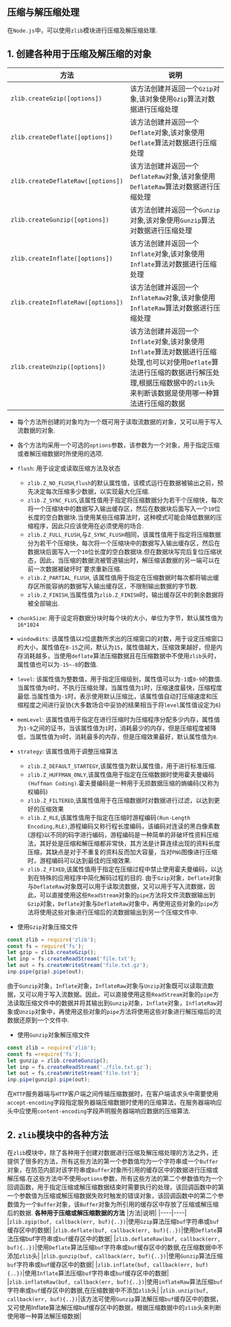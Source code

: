 ## 压缩与解压缩处理
在`Node.js`中，可以使用`zlib`模块进行压缩及解压缩处理.
## 1. 创建各种用于压缩及解压缩的对象
|方法|说明|
|----|----|
|`zlib.createGzip([options])`|该方法创建并返回一个`Gzip`对象,该对象使用`Gzip`算法对数据进行压缩处理|
|`zlib.createDeflate([options])`|该方法创建并返回一个`Deflate`对象,该对象使用`Deflate`算法对数据进行压缩处理|
|`zlib.createDeflateRaw([options])`|该方法创建并返回一个`DeflateRaw`对象,该对象使用`DeflateRaw`算法对数据进行压缩处理|
|`zlib.createGunzip([options])`|该方法创建并返回一个`Gunzip`对象,该对象使用`Gunzip`算法对数据进行压缩处理|
|`zlib.createInflate([options])`|该方法创建并返回一个`Inflate`对象,该对象使用`Inflate`算法对数据进行压缩处理|
|`zlib.createInflateRaw([options])`|该方法创建并返回一个`InflateRaw`对象,该对象使用`InflateRaw`算法对数据进行压缩处理|
|`zlib.createUnzip([options])`|该方法创建并返回一个`Inflate`对象,该对象使用`Inflate`算法对数据进行压缩处理,也可以对使用`Deflate`算法进行压缩的数据进行解压处理,根据压缩数据中的`zlib`头来判断该数据是使用哪一种算法进行压缩的数据|

+ 每个方法所创建的对象均为一个既可用于读取流数据的对象，又可以用于写入流数据的对象.
+ 各个方法均采用一个可选的`options`参数，该参数为一个对象，用于指定压缩或者解压缩数据时所使用的选项.

+ `flush`: 用于设定或读取压缩方法及状态
    * `zlib.Z_NO_FLUSH`,`flush`的默认属性值，该模式运行在数据被输出之前，预先决定每次压缩多少数据，以实现最大化压缩.
    * `zlib.Z_SYNC_FLUS`,该属性值用于指定将压缩数据分为若干个压缩快，每次将一个压缩块中的数据写入输出缓存区，然后在数据块后面写入一个`10`位长度的空白数据块.当使用某些压缩算法时，这种模式可能会降低数据的压缩程序，因此只应该使用在必须使用的场合.
    * `zlib.Z_FULL_FLUSH`,与`Z_SYNC_FLUSH`相同，该属性值用于指定将压缩数据分为若干个压缩快，每次将一个压缩块中的数据写入输出缓存区，然后在数据块后面写入一个`10`位长度的空白数据块.但在数据块写完后复位压缩状态，因此，当压缩的数据流被管道输出时，解压缩该数据的另一端可以在前一次数据被破坏时`要求重新压缩.
    * `zlib.Z_PARTIAL_FLUSH`, 该属性值用于指定在压缩数据时每次都将输出缓存区所能容纳的数据写入输出缓存区，不限制输出数据的字节数.
    * `zlib.Z_FINISH`,当属性值为`zlib.Z_FINISH`时，输出缓存区中的剩余数据将被全部输出.
+ `chunkSize`: 用于设定将数据分块时每个块的大小，单位为字节，默认属性值为`16*1024`
+ `windowBits`: 该属性值以`2`位底数所求出的压缩窗口的对数，用于设定压缩窗口的大小，属性值在`8-15`之间，默认为`15`，属性值越大，压缩效果越好，但是内存消耗越多，当使用`deflate`算法压缩数据且在压缩数据中不使用`zlib`头时，属性值也可以为`-15~-8`的数值.
+ `level`: 该属性值为整数值，用于指定压缩级别，属性值可以为`-1`或`0-9`的数值.当属性值为`0`时，不执行压缩处理，当属性值为`1`时，压缩速度最快，压缩程度最低.当属性值为`-1`时，表示使用默认压缩比，该属性值自动打压缩速度和压缩程度之间进行妥协(大多数场合中妥协的结果相当于将`level`属性值设定为`6`)
+ `memLevel`: 该属性值用于指定在进行压缩时为压缩程序分配多少内存，属性值为`1-9`之间的证书，当该属性值为`1`时，消耗最少的内存，但是压缩程度被降低，当属性值为`9`时，消耗最多的内存，但是压缩效果最好，默认属性值为`8`.
+ `strategy`: 该属性值用于调整压缩算法
    * `zlib.Z_DEFAULT_STARTEGY`,该属性值为默认属性值，用于进行标准压缩.
    * `zlib.Z_HUFFMAN_ONLY`,该属性值用于指定在压缩数据时使用霍夫曼编码`(Huffman Coding)`.霍夫曼编码是一种用于无损数据压缩的熵编码(又称为权编码)
    * `zlib.Z_FILTERED`,该属性值用于在压缩数据时对数据进行过滤，以达到更好的压缩效果
    * `zlib.Z_RLE`,该属性值用于指定在压缩时游程编码`(Run-Length Encoding,RLE)`,游程编码又称行程长度编码，该编码对连读的黑白像素数(游程)以不同的码字进行编码，游程编码是一种简单的非破坏性资料压缩法，其好处是压缩和解压缩都非常快，其方法是计算连续出现的资料长度压缩，其缺点是对于不重复的资料反而加大容量，当对`PNG`图像进行压缩时，游程编码可以达到最佳的压缩效果.
    * `zlib.Z_FIXED`,该属性值用于指定在压缩过程中禁止使用霍夫曼编码，以达到在特殊的应用程序中简化解码过程的目的.
由于`Gzip`对象，`Deflate`对象与`DeflateRaw`对象既可以用于读取流数据，又可以用于写入流数据，因此，可以直接使用这些`ReadStream`对象的`pipe`方法将文件流数据输出到`Gzip`对象，`Deflate`对象与`DeflateRaw`对象中，再使用这些对象的`pipe`方法将使用这些对象进行压缩后的流数据输出到另一个压缩文件中.

+ 使用`Gzip`对象压缩文件
```javascript
const zlib = require('zlib');
const fs = require('fs');
let gzip = zlib.createGzip();
let inp = fs.createReadStream('file.txt');
let out = fs.createWriteStream('file.txt.gz');
inp.pipe(gzip).pipe(out);
```

由于`Gunzip`对象，`Inflate`对象，`InflateRaw`对象与`Unzip`对象既可以读取流数据，又可以用于写入流数据。因此，可以直接使用这些`ReadStream`对象的`pipe`方法读取压缩文件中的数据并将其输出到`Gunzip`对象，`Inflate`对象，`InflateRaw`对象或`Unzip`对象中，再使用这些对象的`pipe`方法将使用这些对象进行解压缩后的流数据还原到一个文件中.
+ 使用`Gunzip`对象解压缩文件
```javascript
const zlib = require('zlib');
const fs =require('fs');
let gunzip = zlib.createGunzip();
let inp = fs.createReadStream('./file.txt.gz');
let out = fs.createWriteStream('file.txt');
inp.pipe(gunzip).pipe(out);
```

在`HTTP`服务器端与`HTTP`客户端之间传输压缩数据时，在客户端请求头中需要使用`accept-encoding`字段指定服务器端压缩数据时使用的压缩算法，在服务器端响应头中应使用`content-encoding`字段声明服务器端响应数据的压缩算法.

## 2. `zlib`模块中的各种方法
在`zlib`模块中，除了各种用于创建对数据进行压缩及解压缩处理的方法之外，还提供了很多的方法，所有这些方法的第一个参数值均为一个字符串或一个`Buffer`对象，在防范内部对该字符串或`Buffer`对象所引用的缓存区中的数据进行压缩或解压缩.在这些方法中不使用`options`参数，所有这些方法的第二个参数值均为一个回调函数，用于指定压缩或解压缩数据结束时需要执行的处理，该回调函数中的第一个参数值为压缩或解压缩数据失败时触发的错误对象，该回调函数中的第二个参数值为一个`Buffer`对象，该`Buffer`对象为所引用的缓存区中存放了压缩或解压缩后的数据.
**各种用于压缩或解压缩数据的方法**
|方法|说明|
|----|----|
|`zlib.zgip(buf, callback(err, buf){..})`|使用`Gzip`算法压缩`buf`字符串或`buf`缓存区中的数据|
|`zlib.deflate(buf, callback(err, buf){..})`|使用`Deflate`算法压缩buf字符串或`buf`缓存区中的数据|
|`zlib.deflateRaw(buf, callback(err, buf){..})`|使用`Deflate`算法压缩`buf`字符串或`buf`缓存区中的数据,在压缩数据中不添加`zlib`头|
|`zlib.gunzip(buf, callback(err, buf){..})`|使用`Gunzip`算法压缩`buf`字符串或`buf`缓存区中的数据|
|`zlib.inflate(buf, callback(err, buf){..})`|使用`Inflate`算法压缩`buf`字符串或`buf`缓存区中的数据|
|`zlib.inflateRaw(buf, callback(err, buf){..})`|使用`inflateRaw`算法压缩`buf`字符串或`buf`缓存区中的数据,在压缩数据中不添加`zlib`头|
|`zlib.unzip(buf, callback(err, buf){..})`|该方法可使用`Gunzip`算法解压缩`buf`缓存区中的数据，又可使用Inflate算法解压缩buf缓存区中的数据，根据压缩数据中的`zlib`头来判断使用哪一种算法解压缩数据|        